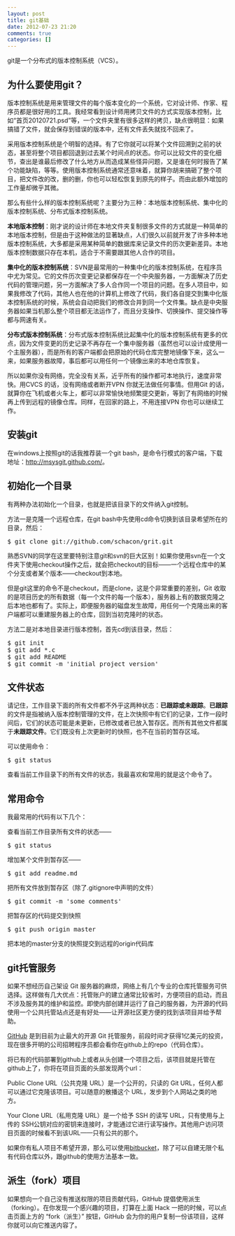 ```yaml
---
layout: post
title: git基础
date: 2012-07-23 21:20
comments: true
categories: []
---
```

git是一个分布式的版本控制系统（VCS）。
<h2>为什么要使用git？</h2>
版本控制系统是用来管理文件的每个版本变化的一个系统，它对设计师、作家、程序员都是很好用的工具。我经常看到设计师用拷贝文件的方式实现版本控制，比如“首页20120721.psd”等，一个文件夹里有很多这样的拷贝，缺点很明显：如果搞错了文件，就会保存到错误的版本中，还有文件丢失就找不回来了。

采用版本控制系统是个明智的选择。有了它你就可以将某个文件回溯到之前的状态，甚至将整个项目都回退到过去某个时间点的状态。你可以比较文件的变化细节，查出是谁最后修改了什么地方从而造成某些怪异问题，又是谁在何时报告了某个功能缺陷，等等。使用版本控制系统通常还意味着，就算你胡来搞砸了整个项目，把文件改的改，删的删，你也可以轻松恢复到原先的样子。而由此额外增加的工作量却微乎其微。

那么有些什么样的版本控制系统呢？主要分为三种：本地版本控制系统、集中化的版本控制系统、分布式版本控制系统。

<strong>本地版本控制</strong>：刚才说的设计师在本地文件夹复制很多文件的方式就是一种简单的本地版本控制，但是由于这种做法的显著缺点，人们很久以前就开发了许多种本地版本控制系统，大多都是采用某种简单的数据库来记录文件的历次更新差异。本地版本控制数据只存在本机，适合于不需要跟其他人合作的项目。

<strong>集中化的版本控制系统</strong>：SVN是最常用的一种集中化的版本控制系统，在程序员中尤为常见。它的文件历次变更记录都保存在一个中央服务器，一方面解决了历史代码的管理问题，另一方面解决了多人合作同一个项目的问题。在多人项目中，如果我修改了代码，其他人也在他的计算机上修改了代码，我们各自提交到集中化版本控制系统的时候，系统会自动把我们的修改合并到同一个文件集。缺点是中央服务器如果当机那么整个项目都无法运作了，而且分支操作、切换操作、提交操作等都与网速有关。

<strong>分布式版本控制系统</strong>：分布式版本控制系统比起集中化的版本控制系统有更多的优点，因为文件变更的历史记录不再存在一个集中服务器（虽然也可以设计成使用一个主服务器），而是所有的客户端都会把原始的代码仓库完整地镜像下来，这么一来，如果服务器故障，事后都可以用任何一个镜像出来的本地仓库恢复。

所以如果你没有网络，完全没有关系，近乎所有的操作都可本地执行，速度非常快。用CVCS 的话，没有网络或者断开VPN 你就无法做任何事情。但用Git 的话，就算你在飞机或者火车上，都可以非常愉快地频繁提交更新，等到了有网络的时候再上传到远程的镜像仓库。同样，在回家的路上，不用连接VPN 你也可以继续工作。
<h2>安装git</h2>
在windows上按照git的话我推荐装一个git bash，是命令行模式的客户端，下载地址：<a href="http://msysgit.github.com/">http://msysgit.github.com/</a>。
<h2>初始化一个目录</h2>
有两种办法初始化一个目录，也就是把该目录下的文件纳入git控制。

方法一是克隆一个远程仓库，在git bash中先使用cd命令切换到该目录希望所在的目录，然后：
<pre>$ git clone git://github.com/schacon/grit.git</pre>
熟悉SVN的同学在这里要特别注意git和svn的巨大区别！如果你使用svn在一个文件夹下使用checkout操作之后，就会把checkout的目标——一个远程仓库中的某个分支或者某个版本——checkout到本地。

但是git这里的命令不是checkout，而是clone，这是个非常重要的差别，Git 收取的是项目历史的所有数据（每一个文件的每一个版本），服务器上有的数据克隆之后本地也都有了。实际上，即便服务器的磁盘发生故障，用任何一个克隆出来的客户端都可以重建服务器上的仓库，回到当初克隆时的状态。

方法二是对本地目录进行版本控制，首先cd到该目录，然后：
<pre>$ git init
$ git add *.c
$ git add README
$ git commit -m 'initial project version'</pre>
<h2>文件状态</h2>
请记住，工作目录下面的所有文件都不外乎这两种状态：<strong>已跟踪或未跟踪</strong>。<strong>已跟踪</strong>的文件是指被纳入版本控制管理的文件，在上次快照中有它们的记录，工作一段时间后，它们的状态可能是未更新，已修改或者已放入暂存区。而所有其他文件都属于<strong>未跟踪文件</strong>。它们既没有上次更新时的快照，也不在当前的暂存区域。

可以使用命令：
<pre>$ git status</pre>
查看当前工作目录下的所有文件的状态，我最喜欢和常用的就是这个命令了。
<h2>常用命令</h2>
我最常用的代码有以下几个：

查看当前工作目录所有文件的状态——
<pre>$ git status</pre>
增加某个文件到暂存区——
<pre>$ git add readme.md</pre>
把所有文件放到暂存区（除了.gitignore中声明的文件）
<pre>$ git commit -m 'some comments'</pre>
把暂存区的代码提交到快照
<pre>$ git push origin master</pre>
把本地的master分支的快照提交到远程的origin代码库
<h2>git托管服务</h2>
如果不想经历自己架设 Git 服务器的麻烦，网络上有几个专业的仓库托管服务可供选择。这样做有几大优点：托管账户的建立通常比较省时，方便项目的启动，而且不涉及服务其的维护和监控。即使内部创建并运行了自己的服务器，为开源的代码使用一个公共托管站点还是有好处——让开源社区更方便的找到该项目并给予帮助。

<a href="http://github.com/">GitHub</a> 是到目前为止最大的开源 Git 托管服务，前段时间才获得1亿美元的投资，现在很多开明的公司招聘程序员都会看你在github上的repo（代码仓库）。

将已有的代码部署到github上或者从头创建一个项目之后，该项目就是托管在github上了，你将在项目页面的头部发现两个url：

Public Clone URL（公共克隆 URL）是一个公开的，只读的 Git URL，任何人都可以通过它克隆该项目。可以随意的散播这个 URL，发步到个人网站之类的地方。

Your Clone URL（私用克隆 URL）是一个给予 SSH 的读写 URL，只有使用与上传的 SSH公钥对应的密钥来连接时，才能通过它进行读写操作。其他用户访问项目页面的时候看不到该URL——只有公共的那个。

如果你有私人项目不希望开源，那么可以使用<a href="https://bitbucket.org/">bitbucket</a>，除了可以自建无限个私有代码仓库以外，跟github的使用方法基本一致。
<h2>派生（fork）项目</h2>
如果想向一个自己没有推送权限的项目贡献代码，GitHub 提倡使用派生（forking）。在你发现一个感兴趣的项目，打算在上面 Hack 一把的时候，可以点击页面上方的 “fork（派生）” 按钮，GitHub 会为你的用户复制一份该项目，这样你就可以向它推送内容了。

&nbsp;
